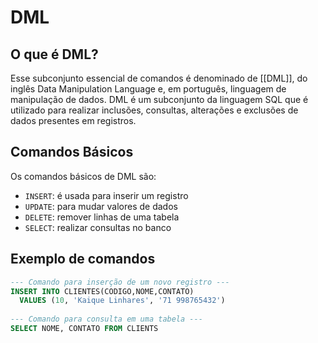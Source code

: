 # DML

## O que é DML?

Esse subconjunto essencial de comandos é denominado de [[DML]], do inglês Data Manipulation Language e, em português, linguagem de manipulação de dados.
DML é um subconjunto da linguagem SQL que é utilizado para realizar inclusões, consultas, alterações e exclusões de dados presentes em registros.

## Comandos Básicos

Os comandos básicos de DML são:

- `INSERT`: é usada para inserir um registro
- `UPDATE`: para mudar valores de dados
- `DELETE`: remover linhas de uma tabela
- `SELECT`: realizar consultas no banco

## Exemplo de comandos

```sql
--- Comando para inserção de um novo registro ---
INSERT INTO CLIENTES(CODIGO,NOME,CONTATO)
  VALUES (10, 'Kaique Linhares', '71 998765432') 
  
--- Comando para consulta em uma tabela ---
SELECT NOME, CONTATO FROM CLIENTS
```
